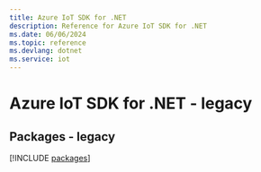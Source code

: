 ```yaml
---
title: Azure IoT SDK for .NET
description: Reference for Azure IoT SDK for .NET
ms.date: 06/06/2024
ms.topic: reference
ms.devlang: dotnet
ms.service: iot
---
```

# Azure IoT SDK for .NET - legacy
## Packages - legacy
[!INCLUDE [packages](iot-index.md)]